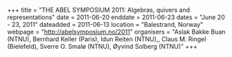 +++
title = "THE ABEL SYMPOSIUM 2011: Algebras, quivers and representations"
date = 2011-06-20
enddate = 2011-06-23
dates = "June 20 - 23, 2011"
dateadded = 2011-06-13
location = "Balestrand, Norway"
webpage = "http://abelsymposium.no/2011"
organisers = "Aslak Bakke Buan (NTNU), Bernhard Keller (Paris), Idun Reiten (NTNU),, Claus M. Ringel	(Bielefeld), Sverre O. Smalø (NTNU), Øyvind Solberg (NTNU)"
+++
